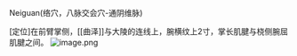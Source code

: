 Neiguan(络穴，八脉交会穴-通阴维脉)

[定位]在前臂掌侧，[[曲泽]]与大陵的连线上，腕横纹上2寸，掌长肌腱与桡侧腕屈肌腱之间。
![image.png](https://picgo18719498306.oss-cn-guangzhou.aliyuncs.com/20250423213149778.png)

